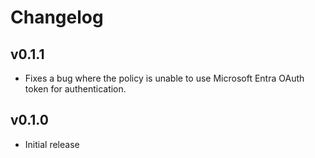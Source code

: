 # Changelog

## v0.1.1

- Fixes a bug where the policy is unable to use Microsoft Entra OAuth token for authentication.

## v0.1.0

- Initial release

